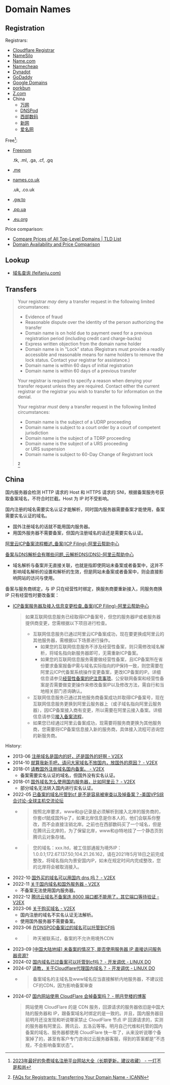 # Domain Names
## Registration
Registrars:
- [Cloudflare Registrar](https://www.cloudflare.com/products/registrar/)
- [NameSilo](https://www.namesilo.com/)
- [Name.com](https://www.name.com/)
- [Namecheap](https://www.namecheap.com/)
- [Dynadot](https://www.dynadot.com/)
- [GoDaddy](https://www.godaddy.com/)
- [Google Domains](https://domains.google/)
- [porkbun](https://porkbun.com/)
- [Z.com](https://web.z.com/domain/)
- China
  - [万网](https://wanwang.aliyun.com/)
  - [DNSPod](https://www.dnspod.cn/)
  - [西部数码](https://www.west.cn/services/domain/)
  - [新网](https://www.xinnet.com/domain/domain.html)
  - [爱名网](https://www.22.cn/)

Free[^free-iyideng]:
- [Freenom](https://www.freenom.com/)
  
  .tk, .ml, .ga, .cf, .gq
- [.me](https://nc.me/)
- [names.co.uk](https://www.names.co.uk/)
  
  .uk, .co.uk
- [.gw.to](http://gw.to/)
- [.pp.ua](http://pp.ua/)
- [.eu.org](https://nic.eu.org/)

Price comparison:
- [Compare Prices of All Top-Level Domains | TLD List](https://tld-list.com/)
- [Domain Availability and Price Comparison](https://www.domcomp.com/)

## Lookup
- [域名查询 (feifanju.com)](https://lab.feifanju.com/domain-query/)

## Transfers
> Your registrar _may_ deny a transfer request in the following limited circumstances:
> 
> - Evidence of fraud
> - Reasonable dispute over the identity of the person authorizing the transfer
> - Domain name is on hold due to payment owed for a previous registration period (including credit card charge-backs)
> - Express written objection from the domain name holder
> - Domain name is in "Lock" status (Registrars must provide a readily accessible and reasonable means for name holders to remove the lock status. Contact your registrar for assistance.)
> - Domain name is within 60 days of initial registration
> - Domain name is within 60 days of a previous transfer
> 
> Your registrar is required to specify a reason when denying your transfer request unless they are required. Contact either the current registrar or the registrar you wish to transfer to for information on the denial.
> 
> Your registrar _must_ deny a transfer request in the following limited circumstances:
> 
> - Domain name is the subject of a UDRP proceeding
> - Domain name is subject to a court order by a court of competent jurisdiction
> - Domain name is the subject of a TDRP proceeding
> - Domain name is the subject of a URS proceeding or URS suspension
> - Domain name is subject to 60-Day Change of Registrant lock
> 
> [^icann-faq]

## China
国内服务器会检测 HTTP 请求的 Host 和 HTTPS 请求的 SNI，根据备案服务号获取备案域名，不符合时拦截。Host 为 IP 时不受影响。

国内注册的域名需要实名认证才能解析，同时国内服务器需要备案才能使用，备案需要实名认证的域名。
- 国外注册域名的话就不能用国内服务器。
- 用国外服务器不需要备案，但国内注册域名的话还是需要实名认证。

[阿里云ICP备案流程概述\_备案(ICP Filing)-阿里云帮助中心](https://help.aliyun.com/zh/icp-filing/basic-icp-service/user-guide/icp-filing-application-overview)

[备案与DNS解析会有哪些问题\_云解析DNS(DNS)-阿里云帮助中心](https://help.aliyun.com/zh/dns/icp-and-dns)
- 域名解析与备案并无直接关联，也就是指即使网站未备案或者备案中，这并不影响域名解析的设置和解析的生效，但是网站未备案或者备案中，则会直接影响网站的访问与使用。

备案与服务商绑定，与 IP 只在经营性时绑定，换服务商要重新接入，同服务商换 IP 只有经营性时要改备案：
- [ICP备案服务器及接入信息变更检查\_备案(ICP Filing)-阿里云帮助中心](https://help.aliyun.com/zh/icp-filing/basic-icp-service/icp-filing-server-access-information-change-check)
  
  > 如果互联网信息服务已经取得ICP备案号，但您的服务器IP或者服务器提供商变更，您需根据以下项目进行检查。
  > - 互联网信息服务已通过阿里云ICP备案成功，现在要更换成阿里云的其他服务器，需根据以下场景进行操作。
  >   - 如果您的互联网信息服务不涉及经营性备案，则只需修改域名解析，将域名指向新服务器即可，无需重新ICP备案。
  >   - 如果您的互联网信息服务需要做经营性备案，且ICP备案所在省份要求备案报备IP需与域名实际指向的IP保持一致，则您需要在阿里云ICP代备案系统操作变更备案，更改ICP备案的IP。详细信息请参见[经营性备案的IP注意事项](https://help.aliyun.com/zh/icp-filing/basic-icp-service/business-for-the-record#section-3d7-7bf-sxl)。公安联网备案和经营性备案是否需要做变更操作来修改备案IP以及修改方法，需自行和当地相关部门咨询确认。
  > - 互联网信息服务已通过其他服务商备案成功并取得ICP备案号，现在互联网信息服务更换到阿里云服务器上（或子域名指向阿里云服务器），因ICP备案接入商有变更，所以需要在阿里云接入备案。详细信息请参见[接入备案流程](https://help.aliyun.com/zh/icp-filing/access-to-the-registration-process#task-1580330)。
  > - 如果您已经通过阿里云备案成功，现需要将服务商更换为其他服务商，您需要将ICP备案信息接入新的服务商，具体接入流程可咨询您的新服务商。

History:
- 2013-06 [注册域名是国内的好，还是国外的好啊 - V2EX](https://www.v2ex.com/t/70957)
- 2014-10 [就算我新手吧，请问大家域名不放国内，放国外的原因？ - V2EX](https://cn.v2ex.com/t/139120?p=1)
- 2018-01 [请教国外注册域名国内备案。 - V2EX](https://www.v2ex.com/t/419642)
  - 备案需要实名认证的域名，但国外没有实名认证。
- 2018-01 [国外域名怎么使用国内服务器，比如阿里云？ - V2EX](https://cn.v2ex.com/t/422870)
  - 部分域名无法转入国内进行实名认证。
- 2022-05 [已备​案的域名托管到cf 是不是容易被审查以及掉备​案？-美国VPS综合讨论-全球主机交流论坛](https://hostloc.com/thread-1021509-1-1.html)
  - > 按照北岸要求，www和@记录是必须解析到接入北岸的服务商的，你套cf就成国外ip了，如果北岸信息是你本人的，他们会联系你整改，而不会直接注销北岸。之前也在西部数码买了一个域名，但是在腾讯云北岸的，为了保留北岸，www和@特地挂了一个静态页到腾讯云对象存储。
  - > 您的域名：xxx.ltd，被工信部通报为境外IP：1.0.0.1;172.67.137.50;104.21.26.162，请在2021年5月18日之前完成整改，将域名指向为景安国内IP，如未在规定时间内完成整改，您的北岸将会被取消接入。
- 2022-10 [国外买的域名可以用国内 dns 吗？ - V2EX](https://fast.v2ex.com/t/891461)
- 2022-11 [关于国内域名和国外服务器 - V2EX](https://www.v2ex.com/t/894891)
  - 不备案无法使用国内服务器。
- 2022-12 [腾讯云域名不备案连 8000 端口都不能用了，其它端口等待验证 - V2EX](https://www.v2ex.com/t/904794)
- 2023-06 [关于购买域名 - V2EX](https://origin.v2ex.com/t/950703)
  - 国内注册的域名不实名认证无法解析。
  - 使用国外服务器不需要备案。
- 2023-06 [在DNSPOD备案过的域名可以托管到CF吗](https://www.nodeseek.com/post-8493-1)
  - > 昨天被联系过，备案的不允许用境外CDN
- 2023-09 [\[中国大陆地域\] 未备案的情况下, 能否使用服务器 IP 直接访问服务器资源?](https://www.nodeseek.com/post-24785-1)
- 2024-02 [国内域名已过备案可以托管到cf吗？ - 开发调优 - LINUX DO](https://linux.do/t/topic/12245)
- 2024-07 [请教，关于Cloudflare代理国内域名？ - 开发调优 - LINUX DO](https://linux.do/t/topic/131769)
  - > 备案域名的主域名及www域名应当直接解析内地服务器，不建议挂CF的CDN，因为影响备案审查
- 2024-07 [国内网站使用 CloudFlare 会掉备案吗？ - 明月登楼的博客](https://www.imydl.com/wzjs/18518.html)
  > 网站使用 CloudFlare 的是 CDN 服务，回源请求的服务器依旧是中国大陆的服务器和 IP，跟备案域名时绑定的是一致的。并且，国内服务器目前明月还没发现和听说哪家禁止 CloudFlare 节点 IP 回源请求的，实测的服务器有阿里云、腾讯云、五洛云等等。明月自己代维和托管的国内备案的域名、服务器都使用 CloudFlare 快一年了，从来没听说哪个备案掉了的，甚至有客户专门咨询过云服务器客服，得到的答案都是“不违规，不会影响备案状态”。

[^free-iyideng]: [2023年最好的免费域名注册平台网站大全（长期更新，建议收藏） - 一灯不是和尚](https://iyideng.net/welfare/best-free-domain-name-registration-platform.html)
[^icann-faq]: [FAQs for Registrants: Transferring Your Domain Name - ICANN](https://www.icann.org/resources/pages/name-holder-faqs-2017-10-10-en)